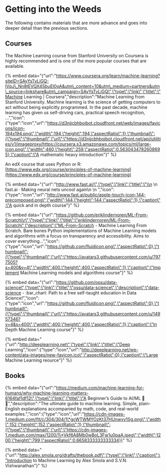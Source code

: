# Getting into the Weeds

The following contains materials that are more advance and goes into deeper detail than the previous sections.

## Courses

The Machine Learning course from Stanford University on Coursera is highly recommended and is one of the more popular courses that are available.

{% embed data="{\"url\":\"https://www.coursera.org/learn/machine-learning?siteID=SAyYsTvLiGQ-IVpJ\_Nn8tEVQX4SbuEI0oA&utm\_content=10&utm\_medium=partners&utm\_source=linkshare&utm\_campaign=SAyYsTvLiGQ\",\"type\":\"link\",\"title\":\"Machine Learning \| Coursera\",\"description\":\"Machine Learning from Stanford University. Machine learning is the science of getting computers to act without being explicitly programmed. In the past decade, machine learning has given us self-driving cars, practical speech recognition, ...\",\"icon\":{\"type\":\"icon\",\"url\":\"https://d3njjcbhbojbot.cloudfront.net/web/images/favicons/icon-194x194.png\",\"width\":194,\"height\":194,\"aspectRatio\":1},\"thumbnail\":{\"type\":\"thumbnail\",\"url\":\"https://d3njjcbhbojbot.cloudfront.net/api/utilities/v1/imageproxy/https://coursera.s3.amazonaws.com/topics/ml/large-icon.png\",\"width\":460,\"height\":259,\"aspectRatio\":0.5630434782608695},\"caption\":\"A mathematic heavy introduction\"}" %}

An edX course that uses Python or R:  [https://www.edx.org/course/principles-of-machine-learning](https://www.edx.org/course/principles-of-machine-learning)

{% embed data="{\"url\":\"http://www.fast.ai/\",\"type\":\"link\",\"title\":\"\\n    \\n      fast.ai · Making neural nets uncool again\\n    \\n  \",\"icon\":{\"type\":\"icon\",\"url\":\"http://www.fast.ai/public/apple-touch-icon-144-precomposed.png\",\"width\":144,\"height\":144,\"aspectRatio\":1},\"caption\":\"A quick and in depth course\"}" %}

{% embed data="{\"url\":\"https://github.com/eriklindernoren/ML-From-Scratch\\r\",\"type\":\"link\",\"title\":\"eriklindernoren/ML-From-Scratch\",\"description\":\"ML-From-Scratch - Machine Learning From Scratch. Bare bones Python implementations of Machine Learning models and algorithms with a focus on transparency and accessibility. Aims to cover everything...\",\"icon\":{\"type\":\"icon\",\"url\":\"https://github.com/fluidicon.png\",\"aspectRatio\":0},\"thumbnail\":{\"type\":\"thumbnail\",\"url\":\"https://avatars3.githubusercontent.com/u/7977505?s=400&v=4\",\"width\":400,\"height\":400,\"aspectRatio\":1},\"caption\":\"Implement Machine Learning models and algorithms course\"}" %}

{% embed data="{\"url\":\"https://github.com/ossu/data-science\",\"type\":\"link\",\"title\":\"ossu/data-science\",\"description\":\"data-science - :bar\_chart: Path to a free self-taught education in Data Science!\",\"icon\":{\"type\":\"icon\",\"url\":\"https://github.com/fluidicon.png\",\"aspectRatio\":0},\"thumbnail\":{\"type\":\"thumbnail\",\"url\":\"https://avatars3.githubusercontent.com/u/14957346?v=4&s=400\",\"width\":400,\"height\":400,\"aspectRatio\":1},\"caption\":\"In Depth Machine Learning course\"}" %}

{% embed data="{\"url\":\"http://deeplearning.net\",\"type\":\"link\",\"title\":\"Deep Learning\",\"icon\":{\"type\":\"icon\",\"url\":\"http://deeplearning.net/wp-content/ata-images/new-favicon.ico\",\"aspectRatio\":0},\"caption\":\"Large Machine Learning reource\"}" %}



## Books

{% embed data="{\"url\":\"https://medium.com/machine-learning-for-humans/why-machine-learning-matters-6164faf1df12\",\"type\":\"link\",\"title\":\"A Beginner’s Guide to AI/ML 🤖👶\",\"description\":\"The ultimate guide to machine learning. Simple, plain-English explanations accompanied by math, code, and real-world examples.\",\"icon\":{\"type\":\"icon\",\"url\":\"https://cdn-images-1.medium.com/fit/c/304/304/1\*gcWTWMYOzKt37HUnwvv1Sg.png\",\"width\":152,\"height\":152,\"aspectRatio\":1},\"thumbnail\":{\"type\":\"thumbnail\",\"url\":\"https://cdn-images-1.medium.com/max/1200/1\*Vkf6A8Mb0wBoL3Fw1u0paA.jpeg\",\"width\":1200,\"height\":799,\"aspectRatio\":0.6658333333333334}}" %}



{% embed data="{\"url\":\"http://alex.smola.org/drafts/thebook.pdf\",\"type\":\"link\",\"caption\":\"Introduction to Machine Learning by Alex Smola and S.V.N. Vishwanathan\"}" %}





